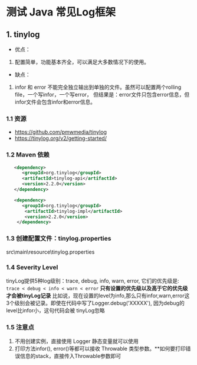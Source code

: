 # 测试 Java 常见Log框架
## 1. tinylog
- 优点：
1. 配置简单，功能基本齐全，可以满足大多数情况下的使用。

- 缺点：
1. infor 和 error 不能完全独立输出到单独的文件。虽然可以配置两个rolling file，一个写infor，一个写error，
但结果是：error文件只包含error信息，但infor文件会包含infor和error信息。

### 1.1 资源
* https://github.com/pmwmedia/tinylog
* https://tinylog.org/v2/getting-started/

### 1.2 Maven 依赖
```xml
   <dependency>
      <groupId>org.tinylog</groupId>
      <artifactId>tinylog-api</artifactId>
      <version>2.2.0</version>
   </dependency>

   <dependency>
      <groupId>org.tinylog</groupId>
       <artifactId>tinylog-impl</artifactId>
       <version>2.2.0</version>
    </dependency>
```

### 1.3 创建配置文件：tinylog.properties
src\main\resource\tinylog.properties

### 1.4 Severity Level
tinyLog提供5种log级别：trace, debug, info, warn, error, 它们的优先级是:  `trace < debug < info < warn < error`
**只有设置的优先级以及高于它的优先级才会被tinyLog记录**
比如说，现在设置的level为info,那么只有infor,warn,error这3个级别会被记录。即使在代码中写了Logger.debug('XXXXX'), 因为debug的level比infor小，这句代码会被
tinyLog忽略


### 1.5 注意点
1. 不用创建实例，直接使用 Logger 静态变量就可以使用
2. 打印方法infor(), error()等都可以接收 Throwable 类型参数。**如何要打印错误信息的stack，直接传入Throwable参数即可